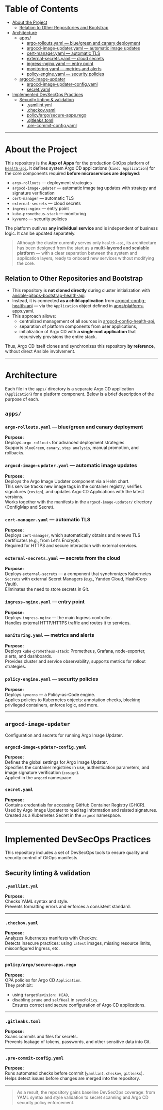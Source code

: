 # Table of Contents

- [About the Project](#about-the-project)  
  - [Relation to Other Repositories and Bootstrap](#relation-to-other-repositories-and-bootstrap)  
- [Architecture](#architecture)  
  - [apps/](#apps)  
    - [argo-rollouts.yaml — blue/green and canary deployment](#argo-rolloutsyaml--bluegreen-and-canary-deployment)  
    - [argocd-image-updater.yaml — automatic image updates](#argocd-image-updateryaml--automatic-image-updates)  
    - [cert-manager.yaml — automatic TLS](#cert-manageryaml--automatic-tls)  
    - [external-secrets.yaml — cloud secrets](#external-secretsyaml--cloud-secrets)  
    - [ingress-nginx.yaml — entry point](#ingress-nginxyaml--entry-point)  
    - [monitoring.yaml — metrics and alerts](#monitoringyaml--metrics-and-alerts)  
    - [policy-engine.yaml — security policies](#policy-engineyaml--security-policies)  
  - [argocd-image-updater](#argocd-image-updater)  
    - [argocd-image-updater-config.yaml](#argocd-image-updater-configyaml)  
    - [secret.yaml](#secretyaml)  
- [Implemented DevSecOps Practices](#implemented-devsecops-practices)  
  - [Security linting & validation](#security-linting--validation)  
    - [.yamllint.yml](#yamllintyml)  
    - [.checkov.yaml](#checkovyaml)  
    - [policy/argo/secure-apps.rego](#policyargosecure-appsrego)  
    - [.gitleaks.toml](#gitleakstoml)  
    - [.pre-commit-config.yaml](#pre-commit-configyaml)  

---

# About the Project

This repository is the **App of Apps** for the production GitOps platform of [`health-api`](https://github.com/vikgur/health-api-for-microservice-stack-english-vers). It defines system Argo CD applications (`kind: Application`) for the core components required **before microservices are deployed**:

- `argo-rollouts` — deployment strategies  
- `argocd-image-updater` — automatic image tag updates with strategy and signature verification  
- `cert-manager` — automatic TLS  
- `external-secrets` — cloud secrets  
- `ingress-nginx` — entry point  
- `kube-prometheus-stack` — monitoring  
- `kyverno` — security policies  

The platform outlives **any individual service** and is independent of business logic. It can be updated separately.

> Although the cluster currently serves only `health-api`, its architecture has been designed from the start as a **multi-layered and scalable platform** — with a clear separation between the system and application layers, ready to onboard new services without modifying the core.

## Relation to Other Repositories and Bootstrap

- This repository is **not cloned directly** during cluster initialization with [ansible-gitops-bootstrap-health-api](https://github.com/vikgur/ansible-gitops-bootstrap-health-api-english-vers).  
- Instead, it is connected **as a child application** from [argocd-config-health-api](https://github.com/Vikgur/argocd-config-health-api-english-vers) — via the `Application` object defined in [apps/platform-apps.yaml](https://github.com/Vikgur/argocd-config-health-api-english-vers/-/blob/main/apps/platform-apps.yaml).  
- This approach allows:
  - centralized management of all sources in [argocd-config-health-api](https://github.com/Vikgur/argocd-config-health-api-english-vers),  
  - separation of platform components from user applications,  
  - initialization of Argo CD with **a single root application** that recursively provisions the entire stack.  

Thus, Argo CD itself clones and synchronizes this repository **by reference**, without direct Ansible involvement.

---

# Architecture

Each file in the `apps/` directory is a separate Argo CD application (`Application`) for a platform component. Below is a brief description of the purpose of each.

## `apps/`

### `argo-rollouts.yaml` — blue/green and canary deployment

**Purpose:**  
Deploys `argo-rollouts` for advanced deployment strategies.  
Supports `blueGreen`, `canary`, `step analysis`, manual promotion, and rollbacks.

### `argocd-image-updater.yaml` — automatic image updates

**Purpose:**  
Deploys the Argo Image Updater component via a Helm chart.  
This service tracks new image tags in the container registry, verifies signatures (`cosign`), and updates Argo CD Applications with the latest versions.  
Works together with the manifests in the `argocd-image-updater/` directory (ConfigMap and Secret).

### `cert-manager.yaml` — automatic TLS

**Purpose:**  
Deploys `cert-manager`, which automatically obtains and renews TLS certificates (e.g., from Let's Encrypt).  
Required for HTTPS and secure interaction with external services.

### `external-secrets.yaml` — secrets from the cloud

**Purpose:**  
Deploys `external-secrets` — a component that synchronizes Kubernetes `Secrets` with external Secret Managers (e.g., Yandex Cloud, HashiCorp Vault).  
Eliminates the need to store secrets in Git.

### `ingress-nginx.yaml` — entry point

**Purpose:**  
Deploys `ingress-nginx` — the main Ingress controller.  
Handles external HTTP/HTTPS traffic and routes it to services.

### `monitoring.yaml` — metrics and alerts

**Purpose:**  
Deploys `kube-prometheus-stack`: Prometheus, Grafana, node-exporter, alerts, and dashboards.  
Provides cluster and service observability, supports metrics for rollout strategies.

### `policy-engine.yaml` — security policies

**Purpose:**  
Deploys `kyverno` — a Policy-as-Code engine.  
Applies policies to Kubernetes objects: annotation checks, blocking privileged containers, enforce logic, and more.

---

## `argocd-image-updater`

Configuration and secrets for running Argo Image Updater.

### `argocd-image-updater-config.yaml`

**Purpose:**  
Defines the global settings for Argo Image Updater.  
Specifies the container registries in use, authentication parameters, and image signature verification (`cosign`).  
Applied in the `argocd` namespace.

### `secret.yaml`

**Purpose:**  
Contains credentials for accessing GitHub Container Registry (GHCR).  
Used by Argo Image Updater to read tag information and related signatures.  
Created as a Kubernetes Secret in the `argocd` namespace.

---

# Implemented DevSecOps Practices

This repository includes a set of DevSecOps tools to ensure quality and security control of GitOps manifests.

## Security linting & validation

### `.yamllint.yml`

**Purpose:**  
Checks YAML syntax and style.  
Prevents formatting errors and enforces a consistent standard.

---

### `.checkov.yaml`

**Purpose:**  
Analyzes Kubernetes manifests with Checkov.  
Detects insecure practices: using `latest` images, missing resource limits, misconfigured Ingress, etc.

---

### `policy/argo/secure-apps.rego`

**Purpose:**  
OPA policies for Argo CD `Application`.  
They prohibit:  
- using `targetRevision: HEAD`,  
- disabling `prune` and `selfHeal` in `syncPolicy`.  
Ensures correct and secure configuration of Argo CD applications.

---

### `.gitleaks.toml`

**Purpose:**  
Scans commits and files for secrets.  
Prevents leakage of tokens, passwords, and other sensitive data into Git.

---

### `.pre-commit-config.yaml`

**Purpose:**  
Runs automated checks before commit (`yamllint`, `checkov`, `gitleaks`).  
Helps detect issues before changes are merged into the repository.

---

> As a result, the repository gains baseline DevSecOps coverage: from YAML syntax and style validation to secret scanning and Argo CD security policy enforcement.
